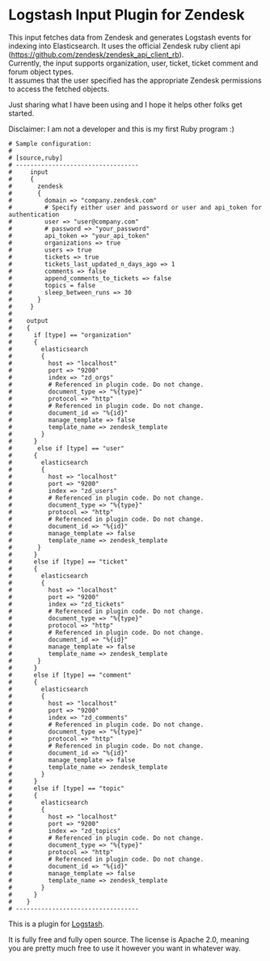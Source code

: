 # Logstash Input Plugin for Zendesk

This input fetches data from Zendesk and generates Logstash events for indexing into Elasticsearch.
It uses the official Zendesk ruby client api (https://github.com/zendesk/zendesk_api_client_rb).  
Currently, the input supports organization, user, ticket, ticket comment and forum object types.  
It assumes that the user specified has the appropriate Zendesk permissions to access the fetched objects.

Just sharing what I have been using and I hope it helps other folks get started.

Disclaimer:  I am not a developer and this is my first Ruby program :)

```
# Sample configuration:
#
# [source,ruby]
# ----------------------------------
#     input 
#     { 
#       zendesk
#       {
#         domain => "company.zendesk.com"
#         # Specify either user and password or user and api_token for authentication
#         user => "user@company.com"
#         # password => "your_password"
#         api_token => "your_api_token"
#         organizations => true
#         users => true
#         tickets => true
#         tickets_last_updated_n_days_ago => 1
#         comments => false
#         append_comments_to_tickets => false
#		  topics = false
#         sleep_between_runs => 30
#       }
#     }
#
#    output 
#    {
# 	   if [type] == "organization"
# 	   {
#	     elasticsearch
#		 {
#	       host => "localhost"
#		   port => "9200"
#		   index => "zd_orgs"
#		   # Referenced in plugin code. Do not change.
#		   document_type => "%{type}"
#		   protocol => "http"
#		   # Referenced in plugin code. Do not change.
#		   document_id => "%{id}"
#		   manage_template => false
#		   template_name => zendesk_template
#		 }
#      }
#       else if [type] == "user"
#	   {
#	     elasticsearch
#		 {
#		   host => "localhost"
#		   port => "9200"
#		   index => "zd_users"
#		   # Referenced in plugin code. Do not change.
#		   document_type => "%{type}"
#		   protocol => "http"
#		   # Referenced in plugin code. Do not change.
#		   document_id => "%{id}"
#		   manage_template => false
#		   template_name => zendesk_template
#		}	
#	   } 
#	   else if [type] == "ticket"
#	   {	
#	     elasticsearch
#		 {
#		   host => "localhost"
#		   port => "9200"
#		   index => "zd_tickets"
#		   # Referenced in plugin code. Do not change.
#		   document_type => "%{type}"
#		   protocol => "http"
#		   # Referenced in plugin code. Do not change.
#		   document_id => "%{id}"
#		   manage_template => false
#		   template_name => zendesk_template
#		}	
#	   } 
#	   else if [type] == "comment"
#	   {
#	     elasticsearch
#		 {
#	       host => "localhost"
#		   port => "9200"
#		   index => "zd_comments"
#		   # Referenced in plugin code. Do not change.
#		   document_type => "%{type}"
#		   protocol => "http"
#		   # Referenced in plugin code. Do not change.
#		   document_id => "%{id}"
#		   manage_template => false
#		   template_name => zendesk_template
#		 }	
#	   }
#	   else if [type] == "topic"
#	   {
#	     elasticsearch
#		 {
#	       host => "localhost"
#		   port => "9200"
#		   index => "zd_topics"
#		   # Referenced in plugin code. Do not change.
#		   document_type => "%{type}"
#		   protocol => "http"
#		   # Referenced in plugin code. Do not change.
#		   document_id => "%{id}"
#		   manage_template => false
#		   template_name => zendesk_template
#		 }	
#	   }  
#    }
# ----------------------------------
```

This is a plugin for [Logstash](https://github.com/elastic/logstash).

It is fully free and fully open source. The license is Apache 2.0, meaning you are pretty much free to use it however you want in whatever way.


